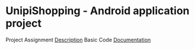 # UnipiShopping - Android application project
Project Assignment [Description](assignment_description.pdf)
Basic Code [Documentation](code_basic_documentation.pdf)
